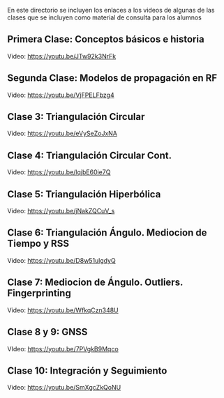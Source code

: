 En este directorio se incluyen los enlaces a los videos de algunas de las clases que se incluyen como material de consulta para los alumnos

## Primera Clase: Conceptos básicos e historia
Video: https://youtu.be/JTw92k3NrFk

## Segunda Clase: Modelos de propagación en RF
Video: https://youtu.be/VjFPELFbzg4

## Clase 3: Triangulación Circular
Video: https://youtu.be/eVySeZoJxNA

## Clase 4: Triangulación Circular Cont.
Video: https://youtu.be/lqjbE60ie7Q

## Clase 5: Triangulación Hiperbólica
Video: https://youtu.be/jNakZQCuV_s

## Clase 6: Triangulación Ángulo. Mediocion de Tiempo y RSS
Video: https://youtu.be/D8w51ulgdyQ

## Clase 7: Mediocion de Ángulo. Outliers. Fingerprinting
Video: https://youtu.be/WfkqCzn348U

## Clase 8 y 9: GNSS
VIdeo: https://youtu.be/7PVgkB9Mqco

## Clase 10: Integración y Seguimiento
Video: https://youtu.be/SmXgcZkQoNU

